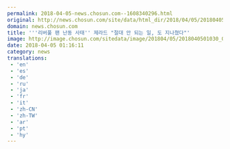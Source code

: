 ```yaml
---
permalink: 2018-04-05-news.chosun.com--1608340296.html
original: http://news.chosun.com/site/data/html_dir/2018/04/05/2018040501078.html
domain: news.chosun.com
title: '''리버풀 팬 난동 사태'' 제라드 "절대 안 되는 일, 도 지나쳤다"'
image: http://image.chosun.com/sitedata/image/201804/05/2018040501030_0.jpg
date: 2018-04-05 01:16:11
category: news
translations: 
 - 'en'
 - 'es'
 - 'de'
 - 'ru'
 - 'ja'
 - 'fr'
 - 'it'
 - 'zh-CN'
 - 'zh-TW'
 - 'ar'
 - 'pt'
 - 'hy'
---
```


